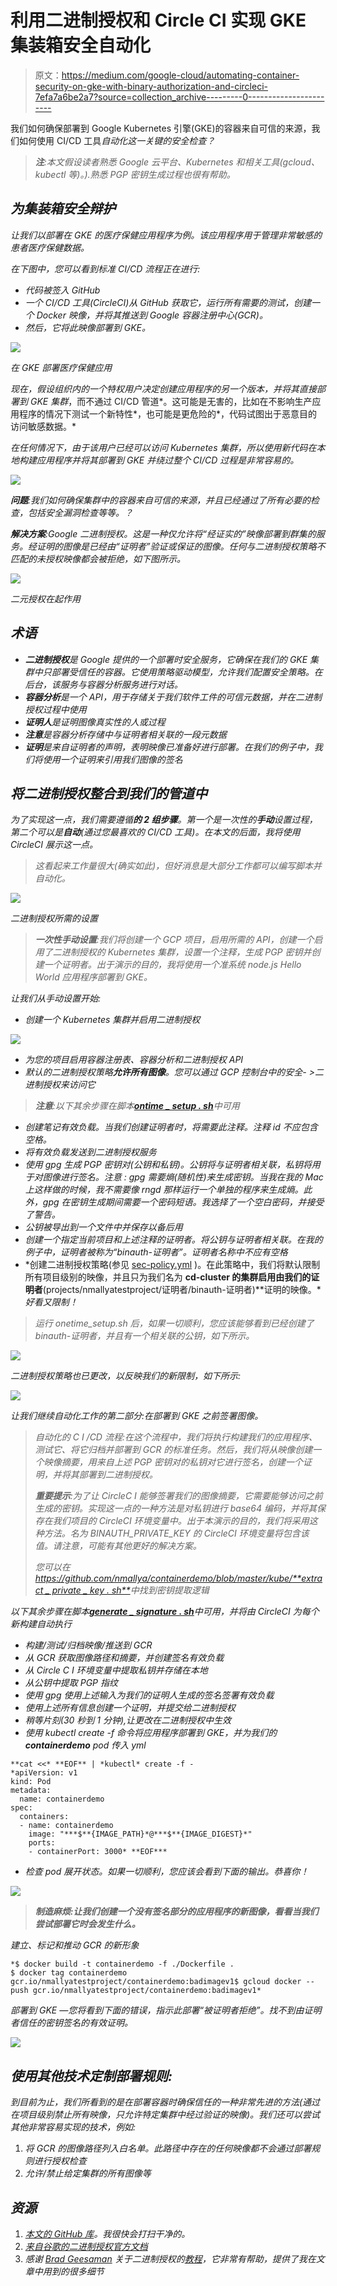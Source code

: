 # 利用二进制授权和 Circle CI 实现 GKE 集装箱安全自动化

> 原文：<https://medium.com/google-cloud/automating-container-security-on-gke-with-binary-authorization-and-circleci-7efa7a6be2a7?source=collection_archive---------0----------------------->

我们如何确保部署到 Google Kubernetes 引擎(GKE)的容器来自可信的来源，我们如何使用 CI/CD 工具*自动化这一关键的安全检查？*

> ***注**:本文假设读者熟悉 Google 云平台、Kubernetes 和相关工具(gcloud、kubectl 等)。).熟悉 PGP 密钥生成过程也很有帮助。*

## *为集装箱安全辩护*

*让我们以部署在 GKE 的医疗保健应用程序为例。该应用程序用于管理非常敏感的患者医疗保健数据。*

*在下图中，您可以看到标准 CI/CD 流程正在进行:*

*   *代码被签入 GitHub*
*   *一个 CI/CD 工具(CircleCI)从 GitHub 获取它，运行所有需要的测试，创建一个 Docker 映像，并将其推送到 Google 容器注册中心(GCR)。*
*   *然后，它将此映像部署到 GKE。*

*![](img/a0833b67fe8f71ee1cab2224061706b7.png)*

*在 GKE 部署医疗保健应用*

*现在，假设组织内的一个特权用户决定创建应用程序的另一个版本，并将其直接部署到 GKE 集群*，而不通过 CI/CD 管道*。这可能是无害的，比如在不影响生产应用程序的情况下测试一个新特性*，也可能是更危险的*，代码试图出于恶意目的访问敏感数据。*

*在任何情况下，由于该用户已经可以访问 Kubernetes 集群，所以使用新代码在本地构建应用程序并将其部署到 GKE 并绕过整个 CI/CD 过程是非常容易的。*

*![](img/569849242d35a8167283a6e5c9030be5.png)*

***问题**:我们如何确保集群中的容器来自可信的来源，并且已经通过了所有必要的检查，包括安全漏洞检查等等。？*

***解决方案**:Google 二进制授权。这是一种仅允许将“经证实的”映像部署到群集的服务。经证明的图像是已经由“证明者”验证或保证的图像。任何与二进制授权策略不匹配的未授权映像都会被拒绝，如下图所示。*

*![](img/109c5d08c53754ee272296d186bc2fd2.png)*

*二元授权在起作用*

## *术语*

*   ***二进制授权**是 Google 提供的一个部署时安全服务，它确保在我们的 GKE 集群中只部署受信任的容器。它使用策略驱动模型，允许我们配置安全策略。在后台，该服务与容器分析服务进行对话。*
*   ***容器分析**是一个 API，用于存储关于我们软件工件的可信元数据，并在二进制授权过程中使用*
*   ***证明人**是证明图像真实性的人或过程*
*   ***注意**是容器分析存储中与证明者相关联的一段元数据*
*   ***证明**是来自证明者的声明，表明映像已准备好进行部署。在我们的例子中，我们将使用一个证明来引用我们图像的签名*

## *将二进制授权整合到我们的管道中*

*为了实现这一点，我们需要遵循**的 2 组步骤**。第一个是一次性的**手动**设置过程，第二个可以是**自动**(通过您最喜欢的 CI/CD 工具)。在本文的后面，我将使用 CircleCI 展示这一点。*

> *这看起来工作量很大(确实如此)，但好消息是大部分工作都可以编写脚本并自动化。*

*![](img/85ddf7c62b92ea5967f4489e10733b00.png)*

*二进制授权所需的设置*

> ***一次性手动设置**:我们将创建一个 GCP 项目，启用所需的 API，创建一个启用了二进制授权的 Kubernetes 集群，设置一个注释，生成 PGP 密钥并创建一个证明者。出于演示的目的，我将使用一个准系统 node.js Hello World 应用程序部署到 GKE。*

*让我们从手动设置开始:*

*   *创建一个 Kubernetes 集群并启用二进制授权*

*![](img/9fdc787f46f720b39fe45e74c14d7525.png)*

*   *为您的项目启用容器注册表、容器分析和二进制授权 API*
*   *默认的二进制授权策略**允许所有图像**。您可以通过 GCP 控制台中的安全- >二进制授权来访问它*

> ***注意**:以下其余步骤在脚本[**ontime _ setup . sh**](https://github.com/nmallya/containerdemo/blob/master/kube/onetime_setup.sh)中可用*

*   *创建笔记有效负载。当我们创建证明者时，将需要此注释。注释 id 不应包含空格。*
*   *将有效负载发送到二进制授权服务*
*   *使用 gpg 生成 PGP 密钥对(公钥和私钥)。公钥将与证明者相关联，私钥将用于对图像进行签名。注意 : gpg 需要熵(随机性)来生成密钥。当我在我的 Mac 上这样做的时候，我不需要像 rngd 那样运行一个单独的程序来生成熵。此外，gpg 在密钥生成期间需要一个密码短语。我选择了一个空白密码，并接受了警告。*
*   *公钥被导出到一个文件中并保存以备后用*
*   *创建一个指定当前项目和上述注释的证明者。将公钥与证明者相关联。在我的例子中，证明者被称为“binauth-证明者”。证明者名称中不应有空格*
*   *创建二进制授权策略(参见 [sec-policy.yml](https://github.com/nmallya/containerdemo/blob/master/kube/sec-policy.yml) )。在此策略中，我们将默认限制所有项目级别的映像，并且只为我们名为 **cd-cluster 的集群启用由我们的证明者**(projects/nmallyatestproject/证明者/binauth-证明者)**证明的映像。**好看又限制！*

> *运行 onetime_setup.sh 后，如果一切顺利，您应该能够看到已经创建了 binauth-证明者，并且有一个相关联的公钥，如下所示。*

*![](img/a4238b12eb3c683e604016558443d15c.png)*

*二进制授权策略也已更改，以反映我们的新限制，如下所示:*

*![](img/9b4d1bf239bbe83da1b8dd1147dcfdf9.png)*

*让我们继续自动化工作的第二部分:在部署到 GKE 之前签署图像。*

> *自动化的 C I /CD 流程:在这个流程中，我们将执行构建我们的应用程序、测试它、将它归档并部署到 GCR 的标准任务。然后，我们将从映像创建一个映像摘要，用来自上述 PGP 密钥对的私钥对它进行签名，创建一个证明，并将其部署到二进制授权。*
> 
> ***重要提示**:为了让 CircleC I 能够签署我们的图像摘要，它需要能够访问之前生成的密钥。实现这一点的一种方法是对私钥进行 base64 编码，并将其保存在我们项目的 CircleCI 环境变量中。出于本演示的目的，我们将采用这种方法。名为 BINAUTH_PRIVATE_KEY 的 CircleCI 环境变量将包含该值。请注意，可能有其他更好的解决方案。*
> 
> *您可以在[https://github.com/nmallya/containerdemo/blob/master/kube/**extract _ private _ key . sh**](https://github.com/nmallya/containerdemo/blob/master/kube/extract_private_key.sh)中找到密钥提取逻辑*

*以下其余步骤在脚本[**generate _ signature . sh**](https://github.com/nmallya/containerdemo/blob/master/kube/generate_signature.sh)中可用，并将由 CircleCI 为每个新构建自动执行*

*   *构建/测试/归档映像/推送到 GCR*
*   *从 GCR 获取图像路径和摘要，并创建签名有效负载*
*   *从 Circle C I 环境变量中提取私钥并存储在本地*
*   *从公钥中提取 PGP 指纹*
*   *使用 gpg 使用上述输入为我们的证明人生成的签名签署有效负载*
*   *使用上述所有信息创建一个证明，并提交给二进制授权*
*   *稍等片刻(30 秒到 1 分钟),让更改在二进制授权中生效*
*   *使用 kubectl create -f 命令将应用程序部署到 GKE，并为我们的 **containerdemo** pod 传入 yml*

```
**cat <<* **EOF** | *kubectl* create -f -
*apiVersion: v1
kind: Pod
metadata:
  name: containerdemo
spec:
  containers:
  - name: containerdemo
    image: "***$**{IMAGE_PATH}*@***$**{IMAGE_DIGEST}*"
    ports:
    - containerPort: 3000* **EOF***
```

*   *检查 pod 展开状态。如果一切顺利，您应该会看到下面的输出。恭喜你！*

*![](img/2b1d50c254edd4b2e879c9dce8b6507c.png)*

> ***制造麻烦:**让我们创建一个没有签名部分的**应用程序的新图像，看看当我们尝试部署它时会发生什么。***

*建立、标记和推动 GCR 的新形象*

```
*$ docker build -t containerdemo -f ./Dockerfile .
$ docker tag containerdemo gcr.io/nmallyatestproject/containerdemo:badimagev1$ gcloud docker -- push gcr.io/nmallyatestproject/containerdemo:badimagev1*
```

*部署到 GKE —您将看到下面的错误，指示此部署“被证明者拒绝”。找不到由证明者信任的密钥签名的有效证明。*

*![](img/6b57cf087e661c4eca9dc42421cc3bd0.png)*

## *使用其他技术定制部署规则:*

*到目前为止，我们所看到的是在部署容器时确保信任的一种非常先进的方法(通过在项目级别禁止所有映像，只允许特定集群中经过验证的映像)。我们还可以尝试其他非常容易实现的技术，例如:*

1.  *将 GCR 的图像路径列入白名单。此路径中存在的任何映像都不会通过部署规则进行授权检查*
2.  *允许/禁止给定集群的所有图像等*

## *资源*

1.  *[本文的 GitHub 库](https://github.com/nmallya/containerdemo)。我很快会打扫干净的。*
2.  *[来自谷歌的二进制授权官方文档](https://cloud.google.com/binary-authorization/)*
3.  *感谢 [Brad Geesaman](https://twitter.com/bradgeesaman) 关于二进制授权的[教程](https://github.com/GoogleCloudPlatform/gke-binary-auth-demo)，它非常有帮助，提供了我在文章中用到的很多细节*